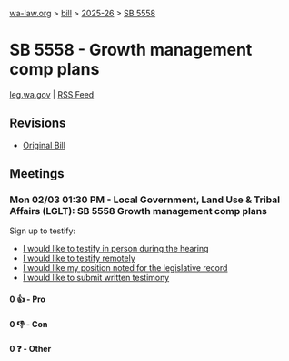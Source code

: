 [wa-law.org](/) > [bill](/bill/) > [2025-26](/bill/2025-26/) > [SB 5558](/bill/2025-26/sb/5558/)

# SB 5558 - Growth management comp plans
[leg.wa.gov](https://app.leg.wa.gov/billsummary?BillNumber=5558&Year=2025&Initiative=false) | [RSS Feed](./rss.xml)

## Revisions
* [Original Bill](1/)

## Meetings
### Mon 02/03 01:30 PM - Local Government, Land Use & Tribal Affairs (LGLT): SB 5558 Growth management comp plans
Sign up to testify:
* [I would like to testify in person during the hearing](https://app.leg.wa.gov/csi/Testifier/Add?chamber=House&mId=32696&aId=162878&caId=25297&tId=1)
* [I would like to testify remotely](https://app.leg.wa.gov/csi/Testifier/Add?chamber=House&mId=32696&aId=162878&caId=25297&tId=2)
* [I would like my position noted for the legislative record](https://app.leg.wa.gov/csi/Testifier/Add?chamber=House&mId=32696&aId=162878&caId=25297&tId=3)
* [I would like to submit written testimony](https://app.leg.wa.gov/csi/Testifier/Add?chamber=House&mId=32696&aId=162878&caId=25297&tId=4)

#### 0 👍 - Pro

#### 0 👎 - Con

#### 0 ❓ - Other
